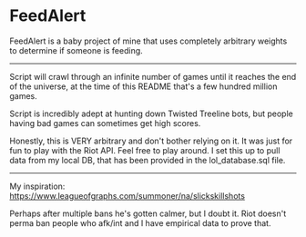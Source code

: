 # FeedAlert

FeedAlert is a baby project of mine that uses completely arbitrary weights to determine if someone is feeding. 

_____________

Script will crawl through an infinite number of games until it reaches the end of the universe, at the time of this README that's
a few hundred million games. 

Script is incredibly adept at hunting down Twisted Treeline bots, but people having bad games can sometimes get high scores. 

Honestly, this is VERY arbitrary and don't bother relying on it. It was just for fun to play with the Riot API. Feel free to play
around. I set this up to pull data from my local DB, that has been provided in the lol_database.sql file.


_____________


My inspiration: https://www.leagueofgraphs.com/summoner/na/slickskillshots

Perhaps after multiple bans he's gotten calmer, but I doubt it. Riot doesn't perma ban people who afk/int and I have empirical
data to prove that.
